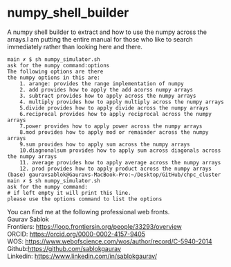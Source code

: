 # numpy_shell_builder
A numpy shell builder to extract and how to use the numpy across the arrays.I am putting the entire manual for those who like to search immediately rather than looking here and there. 

```
main ✗ $ sh numpy_simulator.sh
ask for the numpy command:options
The following options are there
the numpy options in this are:
    1. arange: provides the range implementation of numpy
    2. add provides how to apply the add acorss numpy arrays
    3. subtract provides how to apply across the numpy arrays
    4. multiply provides how to apply multiply across the numpy arrays
    5.divide provides how to apply divide across the numpy arrays
    6.reciprocal provides how to apply reciprocal across the numpy arrays
    7.power provides how to apply power across the numpy arrays
    8.mod provides how to apply mod or remainder across the numpy arrays
    9.sum provides how to apply sum across the numpy arrays
    10.diagnonalsum provides how to apply sum across diagonals across the numpy arrays
    11. average provides how to apply average across the numpy arrays
    12. prod provides how to apply product across the numpy arrays
(base) gauravsablok@Gauravs-MacBook-Pro:~/Desktop/GitHub/chpc_cluster
main ✗ $ sh numpy_simulator.sh
ask for the numpy command:
# if left empty it will print this line. 
please use the options command to list the options
```
You can find me at the following professional web fronts. \
Gaurav Sablok \
Frontiers: https://loop.frontiersin.org/people/33293/overview \
ORCID: https://orcid.org/0000-0002-4157-9405 \
WOS: https://www.webofscience.com/wos/author/record/C-5940-2014 \
Github:https://github.com/sablokgaurav \
Linkedin: https://www.linkedin.com/in/sablokgaurav/
